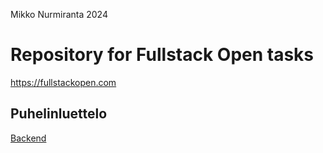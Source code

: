 Mikko Nurmiranta 2024

# Repository for Fullstack Open tasks

https://fullstackopen.com

## Puhelinluettelo

[Backend](https://fullstack-open-vub4.onrender.com)
